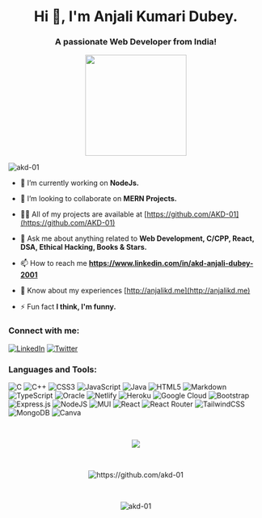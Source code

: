 <h1 align="center">Hi 👋, I'm Anjali Kumari Dubey.</h1>
<h3 align="center">A passionate Web Developer from India!</h3>

<p align="center"> 

<img style="margin:auto;height:200px;" src="https://user-images.githubusercontent.com/83454075/180928900-62047562-846b-44eb-a954-2a5489425ded.gif"  />
 </p>
<p align="left"> <img src="https://komarev.com/ghpvc/?username=akd-01&label=Profile%20views&color=0e75b6&style=flat" alt="akd-01" /> </p>
<!---
<p align="left"> <a href="https://twitter.com/_arcane_me_" target="blank"><img src="https://img.shields.io/twitter/follow/_arcane_me_?logo=twitter&style=for-the-badge" alt="_arcane_me_" /></a> </p>
--->

- 🌱 I’m currently working on **NodeJs.**

- 👯 I’m looking to collaborate on **MERN Projects.**

- 👨‍💻 All of my projects are available at [https://github.com/AKD-01](https://github.com/AKD-01)

- 💬 Ask me about anything related to **Web Development, C/CPP, React, DSA, Ethical Hacking, Books & Stars.**

- 📫 How to reach me **https://www.linkedin.com/in/akd-anjali-dubey-2001**

- 📄 Know about my experiences [http://anjalikd.me](http://anjalikd.me)

- ⚡ Fun fact **I think, I'm funny.**

<h3 align="left">Connect with me:</h3>

[![LinkedIn](https://img.shields.io/badge/LinkedIn-%230077B5.svg?logo=linkedin&logoColor=white)](https://linkedin.com/in/https://linkedin.com/in/akd-anjali-dubey-2001) [![Twitter](https://img.shields.io/badge/Twitter-%231DA1F2.svg?logo=Twitter&logoColor=white)](https://twitter.com/_arcane_me_) 

<h3 align="left">Languages and Tools:</h3>

![C](https://img.shields.io/badge/c-%2300599C.svg?style=for-the-badge&logo=c&logoColor=white) ![C++](https://img.shields.io/badge/c++-%2300599C.svg?style=for-the-badge&logo=c%2B%2B&logoColor=white) ![CSS3](https://img.shields.io/badge/css3-%231572B6.svg?style=for-the-badge&logo=css3&logoColor=white) ![JavaScript](https://img.shields.io/badge/javascript-%23323330.svg?style=for-the-badge&logo=javascript&logoColor=%23F7DF1E) ![Java](https://img.shields.io/badge/java-%23ED8B00.svg?style=for-the-badge&logo=java&logoColor=white) ![HTML5](https://img.shields.io/badge/html5-%23E34F26.svg?style=for-the-badge&logo=html5&logoColor=white) ![Markdown](https://img.shields.io/badge/markdown-%23000000.svg?style=for-the-badge&logo=markdown&logoColor=white) ![TypeScript](https://img.shields.io/badge/typescript-%23007ACC.svg?style=for-the-badge&logo=typescript&logoColor=white) ![Oracle](https://img.shields.io/badge/Oracle-F80000?style=for-the-badge&logo=oracle&logoColor=white) ![Netlify](https://img.shields.io/badge/netlify-%23000000.svg?style=for-the-badge&logo=netlify&logoColor=#00C7B7) ![Heroku](https://img.shields.io/badge/heroku-%23430098.svg?style=for-the-badge&logo=heroku&logoColor=white) ![Google Cloud](https://img.shields.io/badge/Google%20Cloud-%234285F4.svg?style=for-the-badge&logo=google-cloud&logoColor=white) ![Bootstrap](https://img.shields.io/badge/bootstrap-%23563D7C.svg?style=for-the-badge&logo=bootstrap&logoColor=white) ![Express.js](https://img.shields.io/badge/express.js-%23404d59.svg?style=for-the-badge&logo=express&logoColor=%2361DAFB) ![NodeJS](https://img.shields.io/badge/node.js-6DA55F?style=for-the-badge&logo=node.js&logoColor=white) ![MUI](https://img.shields.io/badge/MUI-%230081CB.svg?style=for-the-badge&logo=material-ui&logoColor=white) ![React](https://img.shields.io/badge/react-%2320232a.svg?style=for-the-badge&logo=react&logoColor=%2361DAFB) ![React Router](https://img.shields.io/badge/React_Router-CA4245?style=for-the-badge&logo=react-router&logoColor=white) ![TailwindCSS](https://img.shields.io/badge/tailwindcss-%2338B2AC.svg?style=for-the-badge&logo=tailwind-css&logoColor=white) ![MongoDB](https://img.shields.io/badge/MongoDB-%234ea94b.svg?style=for-the-badge&logo=mongodb&logoColor=white) ![Canva](https://img.shields.io/badge/Canva-%2300C4CC.svg?style=for-the-badge&logo=Canva&logoColor=white)

<br/>

<p align="center" >
<a href="https://github.com/akd-01/convoychat">
  <img align="center" src=https://github-readme-stats.vercel.app/api?username=akd-01&show_icons=true&count_private=true&layout=compact&theme=dark&hide_border=true)](https://github.com/akd-01/github-readme-stats>
</a>
 </p>
 
<br>
<p align="center">
 <img align="center" src="https://github-readme-streak-stats.herokuapp.com/?user=akd-01&count_private=true&theme=gruvbox_duo" alt="https://github.com/akd-01" />
</p>
<br/>
<p align="center">
<img align="center" src="https://github-readme-stats.vercel.app/api/top-langs?username=akd-01&show_icons=true&theme=dark&count_private=true&hide_border=true&locale=en&layout=compact" alt="akd-01" />
</p>


<!--[![@divine01's Holopin board](https://holopin.me/divine01)](https://holopin.io/@divine01)-->

